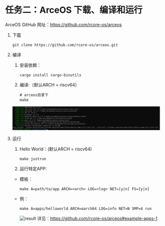 # 任务二：ArceOS 下载、编译和运行

ArceOS GitHub 网址：<https://github.com/rcore-os/arceos>

1. 下载

    ```shell
    git clone https://github.com/rcore-os/arceos.git
    ```

2. 编译
     1. 安装依赖：

        ```shell
        cargo install cargo-binutils
        ```

     2. 编译:（默认ARCH = riscv64）

        ```shell
        # arceos目录下
        make
        ```

      ![result](assert/task1.3.png)

3. 运行
   1. Hello World：(默认ARCH = riscv64)

        ```shell
        make justrun
        ```

   2. 运行特定APP:
    - 模板：

        ```shell
        make A=path/to/app ARCH=<arch> LOG=<log> NET=[y|n] FS=[y|n]
        ```

    - 例：

        ```shell
        make A=apps/helloworld ARCH=aarch64 LOG=info NET=N SMP=4 run
        ```

        ![result](assert/task1.4.png)
        详见：<https://github.com/rcore-os/arceos#example-apps-1>
